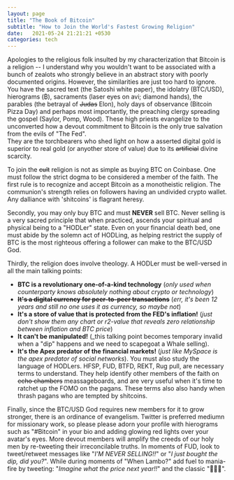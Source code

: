 ```yaml
---
layout: page
title: "The Book of Bitcoin"
subtitle: "How to Join the World's Fastest Growing Religion"
date:   2021-05-24 21:21:21 +0530
categories: tech
---
```


Apologies to the religious folk insulted by my characterization that Bitcoin is a religion -- I understand why you wouldn't
want to be associated with a bunch of zealots who strongly believe in an abstract story with poorly documented origins. However, the similarities are just too hard to ignore. 
You have the sacred text (the Satoshi white paper), the idolatry (BTC/USD), hierograms (₿), sacraments (laser eyes on avi; diamond hands), 
the parables (the betrayal of ~~Judas~~ Elon), holy days of observance (Bitcoin Pizza Day) and perhaps most importantly, the preaching clergy spreading the gospel (Saylor, Pomp, Wood). These high priests evangelize to the unconverted how a devout commitment to Bitcoin is the only true salvation from the evils of "The Fed".  
They are the torchbearers who shed light on how a asserted digital gold is superior to real gold (or anyother store of value) due to its ~~artificial~~ divine scarcity.  

To join the ~~cult~~ religion is not as simple as buying BTC on Coinbase. One must follow the strict dogma to be considered a member of the faith.
The first rule is to recognize and accept Bitcoin as a monotheistic religion.
The communion's strength relies on followers having an undivided crypto wallet. Any dalliance with 'shitcoins' is flagrant heresy.  

Secondly, you may only buy BTC and must __NEVER__ sell BTC. Never selling is a very sacred principle that when practiced, ascends your spiritual and physical being to a "HODLer" state. 
Even on your financial death bed, one must abide by the solemn act of HODLing, as helping restrict the supply of BTC is the most righteous offering a follower can make to the BTC/USD God.  

Thirdly, the religion does involve theology. A HODLer must be well-versed in all the main talking points:
-  __BTC is a revolutionary one-of-a-kind technology__ (_only used when counterparty knows absolutely nothing about crypto or technology_) 
- __~~It's a digital currency for peer-to-peer transactions~~__ (_err, it's been 12 years and still no one uses it as currency, so maybe not_)  
- __It's a store of value that is protected from the FED's inflation!__ (_just don't show them any chart or r2-value that reveals zero relationship between inflation and BTC price_)
- __It can't be manipulated!__ (_this talking point becomes temporary invalid when a "dip" happens and we need to scapegoat a Whale selling). 
- __It's the Apex predator of the financial markets!__ (_just like MySpace is the apex predator of social networks_).
You must also study the language of HODLers. HFSP, FUD, BTFD, REKT, Rug pull, are necessary terms to understand. They help identify other members of the faith on ~~echo chambers~~ meassageboards, and are very useful when it's time to ratchet up the FOMO on the pagans. These terms also also handy when thrash pagans who are tempted by shitcoins.

Finally, since the BTC/USD God requires new members for it to grow stronger, there is an ordinance of evangelism. Twitter is preferred mediumn for missionary work, 
so please please adorn your profile with hierograms such as "#Bitcoin" in your bio and adding glowing red lights over your avatar's eyes.
More devout members will amplify the creeds of our holy men by re-tweeting their irreconcilable truths.  In moments of FUD, look to tweet/retweet messages like 
"_I'M NEVER SELLING!!_" or "_I just bought the dip, did you?_". While during moments of "When Lambo?" add fuel to mania-fire by tweeting: 
"_Imagine what the price next year!!_" and the classic "🚀🚀🚀".
